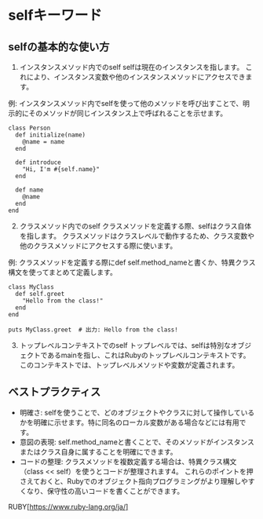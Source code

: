 # selfキーワード

## selfの基本的な使い方
1. インスタンスメソッド内でのself
selfは現在のインスタンスを指します。
これにより、インスタンス変数や他のインスタンスメソッドにアクセスできます。

例: インスタンスメソッド内でselfを使って他のメソッドを呼び出すことで、明示的にそのメソッドが同じインスタンス上で呼ばれることを示せます。
```ruby:ruby
class Person
  def initialize(name)
    @name = name
  end

  def introduce
    "Hi, I'm #{self.name}"
  end

  def name
    @name
  end
end
```

2. クラスメソッド内でのself
クラスメソッドを定義する際、selfはクラス自体を指します。
クラスメソッドはクラスレベルで動作するため、クラス変数や他のクラスメソッドにアクセスする際に使います。

例: クラスメソッドを定義する際にdef self.method_nameと書くか、特異クラス構文を使ってまとめて定義します。
```ruby:ruby
class MyClass
  def self.greet
    "Hello from the class!"
  end
end

puts MyClass.greet  # 出力: Hello from the class!
```

3. トップレベルコンテキストでのself
トップレベルでは、selfは特別なオブジェクトであるmainを指し、これはRubyのトップレベルコンテキストです。
このコンテキストでは、トップレベルメソッドや変数が定義されます。

## ベストプラクティス
* 明確さ: selfを使うことで、どのオブジェクトやクラスに対して操作しているかを明確に示せます。特に同名のローカル変数がある場合などには有用です。
* 意図の表現: self.method_nameと書くことで、そのメソッドがインスタンスまたはクラス自身に属することを明確にできます。
* コードの整理: クラスメソッドを複数定義する場合は、特異クラス構文（class << self）を使うとコードが整理されます4。
これらのポイントを押さえておくと、Rubyでのオブジェクト指向プログラミングがより理解しやすくなり、保守性の高いコードを書くことができます。


RUBY[https://www.ruby-lang.org/ja/]